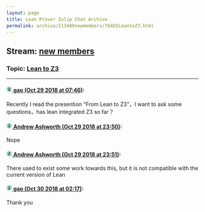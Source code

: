 ```yaml
---
layout: page
title: Lean Prover Zulip Chat Archive 
permalink: archive/113489newmembers/76465LeantoZ3.html
---
```


## Stream: [new members](index.html)
### Topic: [Lean to Z3](76465LeantoZ3.html)

---

#### [![Click to go to Zulip](../../assets/img/zulip2.png) gao (Oct 29 2018 at 07:46)](https://leanprover.zulipchat.com/#narrow/stream/113489-new%20members/topic/Lean%20to%20Z3/near/136687904):
Recently I read the presention “From Lean to Z3”，I want to ask some questions，has lean integrated Z3 so far？

#### [![Click to go to Zulip](../../assets/img/zulip2.png) Andrew Ashworth (Oct 29 2018 at 23:50)](https://leanprover.zulipchat.com/#narrow/stream/113489-new%20members/topic/Lean%20to%20Z3/near/136742055):
Nope

#### [![Click to go to Zulip](../../assets/img/zulip2.png) Andrew Ashworth (Oct 29 2018 at 23:51)](https://leanprover.zulipchat.com/#narrow/stream/113489-new%20members/topic/Lean%20to%20Z3/near/136742126):
There used to exist some work towards this, but it is not compatible with the current version of Lean

#### [![Click to go to Zulip](../../assets/img/zulip2.png) gao (Oct 30 2018 at 02:17)](https://leanprover.zulipchat.com/#narrow/stream/113489-new%20members/topic/Lean%20to%20Z3/near/136748117):
Thank you

